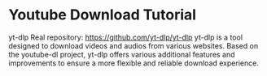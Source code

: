 # Youtube Download Tutorial
yt-dlp
Real repository: https://github.com/yt-dlp/yt-dlp
yt-dlp is a tool designed to download videos and audios from various websites. Based on the youtube-dl project, yt-dlp offers various additional features and improvements to ensure a more flexible and reliable download experience.
